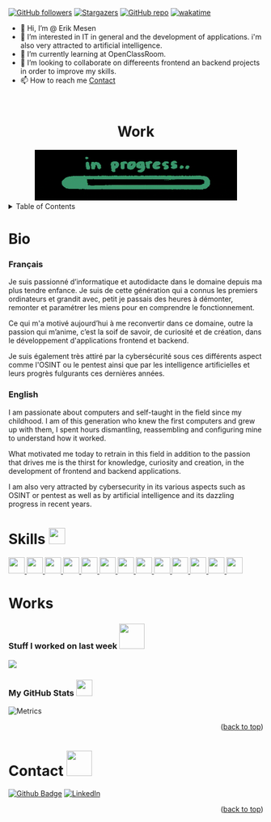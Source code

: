 <a name="readme-top"></a>
<!---
Erik-42/Erik-42 is a ✨ special ✨ repository because its `README.md` (this file) appears on your GitHub profile.
You can click the Preview link to take a look at your changes.
--->

[![GitHub followers][GitHub followers-shield]][GitHub followers-url]
[![Stargazers][stars-shield]][stars-url]
[![GitHub repo][GitHub repo-shield]][GitHub repo-url]
[![wakatime](https://wakatime.com/badge/user/a7f49ac0-396b-43df-bdbd-01099e48c983.svg)](https://wakatime.com/@a7f49ac0-396b-43df-bdbd-01099e48c983)
<!-- [![Contributors][contributors-shield]][contributors-url] -->
<!-- [![Forks][forks-shield]][forks-url] -->
<!-- [![Issues][issues-shield]][issues-url] -->
<!-- [![MIT License][license-shield]][license-url] -->
<!-- [![GitHub repo file count (file type)][GitHub repo file count (file type)-shield]][GitHub repo file count (file type)-url] -->
<!-- [![GitHub repo size][GitHub repo size-shield]][GitHub repo size-url] -->
<!-- [![GitHub all releases][GitHub all releases-shield]][GitHub all releases-url] -->

- 👋 Hi, I’m @ Erik Mesen
- 👀 I’m interested in IT in general and the development of applications. i'm also very attracted to artificial intelligence.
- 🌱 I’m currently learning at OpenClassRoom.
- 💞️ I’m looking to collaborate on differeents frontend an backend projects in order to improve my skills.
- 📫 How to reach me  <a href="#contact">Contact</a>
  
<!-- PROJECT LOGO -->
<br />
<div align="center">
  <h1>Work</h1>
  <a href="https://github.com/Erik-42">
    <img src="./images/giphy.gif" alt="Work In Progress" width="400" height="100">
  </a>
</div>

<!-- TABLE OF CONTENTS -->
<details>
  <summary>Table of Contents</summary>
  <ol>
    <li><a href="#bio">Bio</a>
      <ul>
        <li><a href="#français">Français</a></li> 
        <li><a href="#english">English</a></li>
      </ul>
    </li>
    <li><a href="#skills">Skills</a></li>
    <li><a href="#Works">Skills</a></li>
    <li><a href="#contact">Contact</a></li>
  </ol>
</details>


# Bio

### Français
Je suis passionné d’informatique et autodidacte dans le domaine depuis ma plus tendre enfance. Je suis de cette génération qui a connus les premiers ordinateurs et grandit avec, petit je passais des heures à démonter, remonter et paramétrer les miens pour en comprendre le fonctionnement.

Ce qui m'a motivé aujourd’hui à me reconvertir dans ce domaine, outre la passion qui m’anime, c’est la soif de savoir, de curiosité et de création, dans le développement d'applications frontend et backend.

Je suis également très attiré par la cybersécurité sous ces différents aspect comme l'OSINT ou le pentest ainsi que par les intelligence artificielles et leurs progrès fulgurants ces dernières années.

### English
I am passionate about computers and self-taught in the field since my childhood. I am of this generation who knew the first computers and grew up with them, I spent hours dismantling, reassembling and configuring mine to understand how it worked.

What motivated me today to retrain in this field in addition to the passion that drives me is the thirst for knowledge, curiosity and creation, in the development of frontend and backend applications.

I am also very attracted by cybersecurity in its various aspects such as OSINT or pentest as well as by artificial intelligence and its dazzling progress in recent years.

# Skills <img src = "https://raw.githubusercontent.com/rahulbanerjee26/githubProfileReadmeGenerator/main/gifs/code.gif" width = 32px height=32px>
<p> </p>
<a href= https://github.com/https://github.com/Erik-42?tab=repositories&q=&type=&language=html&sort= > <img width ='32px' height='32px' src ='https://raw.githubusercontent.com/rahulbanerjee26/githubAboutMeGenerator/main/icons/html.svg'> </a>
<a href= https://github.com/https://github.com/Erik-42?tab=repositories&q=&type=&language=css&sort= > <img width ='32px' height='32px' src ='https://raw.githubusercontent.com/rahulbanerjee26/githubAboutMeGenerator/main/icons/css.svg'> </a>
<a href= https://github.com/https://github.com/Erik-42?tab=repositories&q=&type=&language=javascript&sort= > <img width ='32px' height='32px' src ='https://raw.githubusercontent.com/rahulbanerjee26/githubAboutMeGenerator/main/icons/javascript.svg'> </a>
<a href= https://github.com/https://github.com/Erik-42?tab=repositories&q=&type=&language=reactjs&sort= > <img width ='32px' height='32px' src ='https://raw.githubusercontent.com/rahulbanerjee26/githubAboutMeGenerator/main/icons/reactjs.svg'> </a>
<a href= https://github.com/https://github.com/Erik-42?tab=repositories&q=&type=&language=nodejs&sort= > <img width ='32px' height='32px' src ='https://raw.githubusercontent.com/rahulbanerjee26/githubAboutMeGenerator/main/icons/nodejs.svg'> </a>
<a href= https://github.com/https://github.com/Erik-42?tab=repositories&q=&type=&language=express&sort= > <img width ='32px' height='32px' src ='https://raw.githubusercontent.com/rahulbanerjee26/githubAboutMeGenerator/main/icons/express.svg'> </a>
<a href= https://github.com/https://github.com/Erik-42?tab=repositories&q=&type=&language=mongodb&sort= > <img width ='32px' height='32px' src ='https://raw.githubusercontent.com/rahulbanerjee26/githubAboutMeGenerator/main/icons/mongodb.svg'> </a>
<a href= https://github.com/https://github.com/Erik-42?tab=repositories&q=&type=&language=php&sort= > <img width ='32px' height='32px' src ='https://raw.githubusercontent.com/rahulbanerjee26/githubAboutMeGenerator/main/icons/php.svg'> </a>
<a href= https://github.com/https://github.com/Erik-42?tab=repositories&q=&type=&language=mysql&sort= > <img width ='32px' height='32px' src ='https://raw.githubusercontent.com/rahulbanerjee26/githubAboutMeGenerator/main/icons/mysql.svg'> </a>
<a href= https://github.com/https://github.com/Erik-42?tab=repositories&q=&type=&language=photoshop&sort= > <img width ='32px' height='32px' src ='https://raw.githubusercontent.com/rahulbanerjee26/githubAboutMeGenerator/main/icons/photoshop.svg'> </a>
<a href= https://github.com/https://github.com/Erik-42?tab=repositories&q=&type=&language=figma&sort= > <img width ='32px' height='32px' src ='https://raw.githubusercontent.com/rahulbanerjee26/githubAboutMeGenerator/main/icons/figma.svg'> </a>
<a href= https://github.com/https://github.com/Erik-42?tab=repositories&q=&type=&language=github&sort= > <img width ='32px' height='32px' src ='https://raw.githubusercontent.com/rahulbanerjee26/githubAboutMeGenerator/main/icons/github.svg'> </a>
<a href= https://github.com/https://github.com/Erik-42?tab=repositories&q=&type=&language=wordpress&sort= > <img width ='32px' height='32px' src ='https://raw.githubusercontent.com/rahulbanerjee26/githubAboutMeGenerator/main/icons/wordpress.svg'> </a>


# Works
<h3> Stuff I worked on last week  <img src = "https://raw.githubusercontent.com/rahulbanerjee26/githubProfileReadmeGenerator/main/gifs/needABreak.gif" width = 50px height= 50px> </h3>
<a href="https://github.com/anuraghazra/github-readme-stats">
<img align="center" src="https://github-readme-stats.vercel.app/api/wakatime?username=@@Erik_42&compact=True"/>
</a>
<br>

<h3> My GitHub Stats <img src='https://raw.githubusercontent.com/rahulbanerjee26/githubProfileReadmeGenerator/main/gifs/github.gif' width='32px' height=32px> </h3>

![Metrics](https://metrics.lecoq.io/Erik-42?template=terminal&base.header=0&base.activity=0&base.repositories=0&base.metadata=0&languages=1&languages.limit=8&languages.colors=github&languages.threshold=0%25&config.timezone=America%2FToronto)

<p align="right">(<a href="#readme-top">back to top</a>)</p>


<!-- CONTACT -->
# Contact <img src='https://raw.githubusercontent.com/rahulbanerjee26/githubProfileReadmeGenerator/main/gifs/handShake.gif' width="50px" height=50px>


<!-- Profil Link: [https://github.com/Erik-42](https://github.com/Erik-42) -->
[![Github Badge][Github Badge-shield]][Github Badge-url]
[![LinkedIn][linkedin-shield]][linkedin-url]

<p align="right">(<a href="#readme-top">back to top</a>)</p>

<!-- MARKDOWN LINKS & IMAGES -->
<!-- https://www.markdownguide.org/basic-syntax/#reference-style-links -->
[product-screenshot]: ./images/screenshot.png

[wakatime-shield]: https://wakatime.com/badge/user/f84d00d8-fee3-4ca3-803d-3daa3c7053a5.svg
[wakatime-url]: https://wakatime.com/@f84d00d8-fee3-4ca3-803d-3daa3c7053a5
[Github Badge-shield]: https://img.shields.io/badge/Github-Erik--42-155?style=for-the-badge&logo=github
[Github Badge-url]: https://github.com/Erik-42
[GitHub repo-shield]: https://img.shields.io/badge/Repositories-22-blue
[GitHub repo-url]: https://github.com/Erik-42?tab=repositories
[GitHub repo file count (file type)-shield]: https://img.shields.io/github/directory-file-count/Erik-42/openclassrooms_projet_8
[GitHub repo file count (file type)-url]:  https://github.com/directory-file-count/Erik-42/openclassrooms_projet_8
[GitHub followers-shield]: https://img.shields.io/github/followers/Erik-42
[GitHub followers-url]: https://github.com/followers/Erik-42
[GitHub all releases-shield]: https://img.shields.io/github/downloads/Erik-42/openclassrooms_projet_8/total
[GitHub all releases-url]: https://github.com/Erik-42/openclassrooms_projet_8/releases
[GitHub repo size-shield]: https://img.shields.io/github/repo-size/Erik-42/openclassrooms_projet_8
[GitHub repo size-url]: https://github.com/Erik-42/openclassrooms_projet_8
[contributors-shield]: https://img.shields.io/github/contributors/Erik-42/openclassrooms_projet_8
[contributors-url]: https://github.com/Erik-42/openclassrooms_projet_8/graphs/contributors
[forks-shield]: https://img.shields.io/github/forks/Erik-42/openclassrooms_projet_8
[forks-url]: https://github.com/Erik-42/openclassrooms_projet_8/forks
[stars-shield]: https://img.shields.io/github/stars/Erik-42
[stars-url]: https://github.com/Erik-42?tab=stars
[issues-shield]: https://img.shields.io/github/issues-raw/Erik-42/openclassrooms_projet_8
[issues-url]: https://github.com/Erik-42/openclassrooms_projet_8/issues
[license-shield]: https://img.shields.io/github/license/Erik-42/openclassrooms_projet_8
[license-url]: https://github.com/Erik-42/openclassrooms_projet_7/blob/master/LICENSE.txt
[linkedin-shield]: https://img.shields.io/badge/-LinkedIn-black.svg?style=for-the-badge&logo=linkedin&colorB=555
[linkedin-url]: https://www.linkedin.com/in/erik-mesen/
[HTML-shield]: https://img.shields.io/badge/-LinkedIn-black.svg?style=for-the-badge&logo=linkedin&colorB=555
[HTML-url]: https://html.spec.whatwg.org/
[CSS-shield]: https://img.shields.io/badge/-LinkedIn-black.svg?style=for-the-badge&logo=linkedin&colorB=555
[CSS-url]: https://www.w3.org/TR/CSS/#css
[JavaScript-shield]: https://img.shields.io/badge/-LinkedIn-black.svg?style=for-the-badge&logo=linkedin&colorB=555
[JavaScript-url]: https://www.ecma-international.org/publications-and-standards/standards/ecma-262/
[Node-shield]: https://img.shields.io/badge/-LinkedIn-black.svg?style=for-the-badge&logo=linkedin&colorB=555
[Node-url]: https://nodejs.org/
[Express-shield]: https://img.shields.io/badge/-LinkedIn-black.svg?style=for-the-badge&logo=linkedin&colorB=555
[Express-url]: http://expressjs.com/
[MongoDB-shield]: https://img.shields.io/badge/-LinkedIn-black.svg?style=for-the-badge&logo=linkedin&colorB=555
[MongoDB-url]: https://www.mongodb.com/
